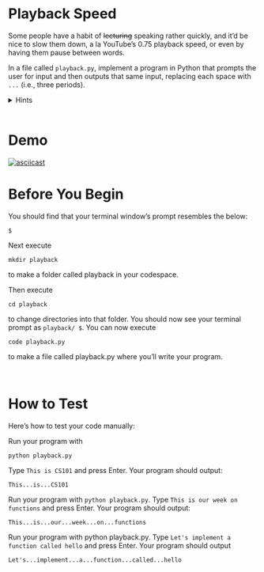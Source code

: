 # Playback Speed
Some people have a habit of ~~lecturing~~ speaking rather quickly, and it’d be nice to slow them down, a la YouTube’s 0.75 playback speed, or even by having them pause between words.

In a file called `playback.py`, implement a program in Python that prompts the user for input and then outputs that same input, replacing each space with `...` (i.e., three periods).

<details>
<summary>Hints</summary>
<br>

- Recall that input returns a str, per <a href='https://docs.python.org/3/library/functions.html#input'>docs.python.org/3/library/functions.html#input.</a>
- Recall that a str comes with quite a few methods, per <a href='https://docs.python.org/3/library/stdtypes.html#string-methods'>docs.python.org/3/library/stdtypes.html#string-methods.</a>
</details>
<br>



# Demo

[![asciicast](https://asciinema.org/a/UmJeo6gLJxqDh0uW0gJaTG9JE.svg)](https://asciinema.org/a/UmJeo6gLJxqDh0uW0gJaTG9JE)

# Before You Begin
 You should find that your terminal window’s prompt resembles the below:

```
$
```
Next execute

```
mkdir playback
```
to make a folder called playback in your codespace.

Then execute

```
cd playback
```
to change directories into that folder. You should now see your terminal prompt as `playback/ $`. You can now execute

```
code playback.py
```
to make a file called playback.py where you’ll write your program.

<br >

# How to Test
Here’s how to test your code manually:

Run your program with 
```
python playback.py
```
Type `This is CS101` and press Enter. Your program should output:
```
This...is...CS101
```    
Run your program with `python playback.py`. Type `This is our week on functions` and press Enter. Your program should output:
```
This...is...our...week...on...functions
```
Run your program with python playback.py. Type `Let's implement a function called hello` and press Enter. Your program should output
```
Let's...implement...a...function...called...hello
```